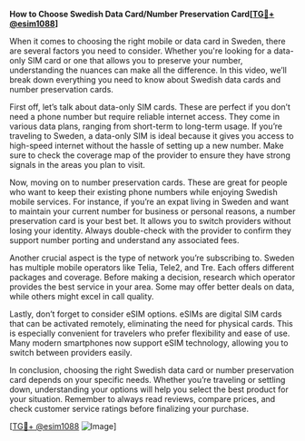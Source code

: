 **How to Choose Swedish Data Card/Number Preservation Card[[TG💪+ @esim1088](https://t.me/s/esim1088)]**

When it comes to choosing the right mobile or data card in Sweden, there are several factors you need to consider. Whether you're looking for a data-only SIM card or one that allows you to preserve your number, understanding the nuances can make all the difference. In this video, we’ll break down everything you need to know about Swedish data cards and number preservation cards.

First off, let’s talk about data-only SIM cards. These are perfect if you don’t need a phone number but require reliable internet access. They come in various data plans, ranging from short-term to long-term usage. If you’re traveling to Sweden, a data-only SIM is ideal because it gives you access to high-speed internet without the hassle of setting up a new number. Make sure to check the coverage map of the provider to ensure they have strong signals in the areas you plan to visit.

Now, moving on to number preservation cards. These are great for people who want to keep their existing phone numbers while enjoying Swedish mobile services. For instance, if you’re an expat living in Sweden and want to maintain your current number for business or personal reasons, a number preservation card is your best bet. It allows you to switch providers without losing your identity. Always double-check with the provider to confirm they support number porting and understand any associated fees.

Another crucial aspect is the type of network you’re subscribing to. Sweden has multiple mobile operators like Telia, Tele2, and Tre. Each offers different packages and coverage. Before making a decision, research which operator provides the best service in your area. Some may offer better deals on data, while others might excel in call quality.

Lastly, don’t forget to consider eSIM options. eSIMs are digital SIM cards that can be activated remotely, eliminating the need for physical cards. This is especially convenient for travelers who prefer flexibility and ease of use. Many modern smartphones now support eSIM technology, allowing you to switch between providers easily.

In conclusion, choosing the right Swedish data card or number preservation card depends on your specific needs. Whether you’re traveling or settling down, understanding your options will help you select the best product for your situation. Remember to always read reviews, compare prices, and check customer service ratings before finalizing your purchase.

[[TG💪+ @esim1088](https://t.me/s/esim1088) ![Image](https://i.postimg.cc/Y0z9fWf4/image.png)]